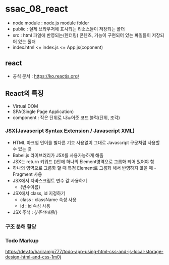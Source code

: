 # ssac_08_react

- node module : node.js module folder
- public : 실제 브라우저에 표시되는 리소스들이 저장되는 폴더
- src : html 파일에 반영되는(렌더링) 콘텐츠, 기능이 구현되어 있는 파일들이 저장되어 있는 폴더
- index.html <= index.js <= App.js(coponent)


## react

- 공식 문서 : https://ko.reactjs.org/

## React의 특징

- Virtual DOM
- SPA(Single Page Application)
- component : 작은 단위로 나누어준 코드 블럭(단위, 조각)

### JSX(Javascript Syntax Extension / Javascript XML)

- HTML 마크업 언어를 별다른 기호 사용없이 그대로 Javascript 구문처럼 사용할 수 있는 것
- Babel.js 라이브러리가 JSX를 사용가능하게 해줌
- JSX는 return 키워드 ()안에 하나의 Element영역으로 그룹화 되어 있어야 함
- 하나의 영역으로 그룹화 할 때 특정 Element로 그룹화 해서 반영하지 않을 때 - Fragment 사용
- JSX에서 자바스크립트 변수 값 사용하기
    - {변수이름}
- JSX에서 class, id 지정하기
    - class : className 속성 사용
    - id : id 속성 사용
- JSX 주석 : {/*주석내용*/}

### 구조 분해 할당

### Todo Markup
https://dev.to/hariramjp777/todo-app-using-html-css-and-js-local-storage-design-html-and-css-1m0j

